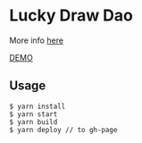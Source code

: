 # Lucky Draw Dao
More info [here](https://github.com/paradoxDAO/lottery-website/issues/1)

[DEMO](http://paradoxDAO.github.io/LuckyDrawDao)

## Usage

```
$ yarn install
$ yarn start
$ yarn build
$ yarn deploy // to gh-page
```
